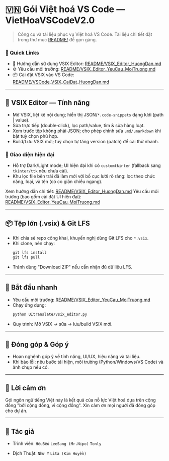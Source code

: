 # 🇻🇳 Gói Việt hoá VS Code — VietHoaVSCodeV2.0

> Công cụ và tài liệu phục vụ Việt hoá VS Code. Tài liệu chi tiết đặt trong thư mục [README/](README/) để gọn gàng.

### 🔗 Quick Links
- 📘 Hướng dẫn sử dụng VSIX Editor: [README/VSIX_Editor_HuongDan.md](README/VSIX_Editor_HuongDan.md)
- ⚙️ Yêu cầu môi trường: [README/VSIX_Editor_YeuCau_MoiTruong.md](README/VSIX_Editor_YeuCau_MoiTruong.md)
- 📦 Cài đặt VSIX vào VS Code: [README/VSCode_VSIX_CaiDat_HuongDan.md](README/VSCode_VSIX_CaiDat_HuongDan.md)

---

## 🧰 VSIX Editor — Tính năng
- Mở VSIX, liệt kê nội dung; hiển thị JSON/`*.code-snippets` dạng lưới (path | value).
- Sửa trực tiếp (double‑click), lọc path/value, tìm & sửa hàng loạt.
- Xem trước tệp không phải JSON; cho phép chỉnh sửa `.md/.markdown` khi bật tuỳ chọn phù hợp.
- Build/Lưu VSIX mới; tuỳ chọn tự tăng version (patch) để cài thử nhanh.

### 🎨 Giao diện hiện đại
- Hỗ trợ Dark/Light mode; UI hiện đại khi có `customtkinter` (fallback sang `tkinter/ttk` nếu chưa cài).
- Khu lọc file bên trái đã làm mới với bố cục lưới rõ ràng: lọc theo chức năng, loại, và tên (có co giãn chiều ngang).

Xem hướng dẫn chi tiết: [README/VSIX_Editor_HuongDan.md](README/VSIX_Editor_HuongDan.md)
Yêu cầu môi trường (bao gồm cài đặt UI hiện đại): [README/VSIX_Editor_YeuCau_MoiTruong.md](README/VSIX_Editor_YeuCau_MoiTruong.md)

---

## 📦 Tệp lớn (.vsix) & Git LFS
- Khi chia sẻ repo công khai, khuyến nghị dùng Git LFS cho `*.vsix`.
- Khi clone, nên chạy:
  ```powershell
  git lfs install
  git lfs pull
  ```
- Tránh dùng "Download ZIP" nếu cần nhận đủ dữ liệu LFS.

---

## 🚀 Bắt đầu nhanh
- Yêu cầu môi trường: [README/VSIX_Editor_YeuCau_MoiTruong.md](README/VSIX_Editor_YeuCau_MoiTruong.md)
- Chạy ứng dụng:
  ```bash
  python UItranslate/vsix_editor.py
  ```
- Quy trình: Mở VSIX → sửa → lưu/build VSIX mới.

---

## 🤝 Đóng góp & Góp ý
- Hoan nghênh góp ý về tính năng, UI/UX, hiệu năng và tài liệu.
- Khi báo lỗi: nêu bước tái hiện, môi trường (Python/Windows/VS Code) và ảnh chụp nếu có.

---

## 🙏 Lời cảm ơn
Gói ngôn ngữ tiếng Việt này là kết quả của nỗ lực Việt hoá dựa trên cộng đồng "bởi cộng đồng, vì cộng đồng". Xin cảm ơn mọi người đã đóng góp cho dự án.

---

## 👤 Tác giả

- Trình viên:
`HêuBếu`
`LeeSang (Mr.Nipo)`
`Tonly`

- Dịch Thuật:
`Như Ý`
`Lita (Kim Huyền)`
